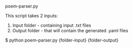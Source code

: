 poem-parser.py

This script takes 2 inputs:
1) Input folder - containing input .txt files
2) Output folder - that will contain the generated .yaml files

$ python poem-parser.py {folder-input} {folder-output}
